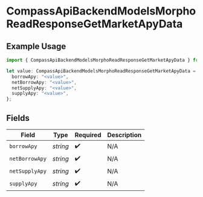# CompassApiBackendModelsMorphoReadResponseGetMarketApyData

## Example Usage

```typescript
import { CompassApiBackendModelsMorphoReadResponseGetMarketApyData } from "@compass-labs/api-sdk/models/components";

let value: CompassApiBackendModelsMorphoReadResponseGetMarketApyData = {
  borrowApy: "<value>",
  netBorrowApy: "<value>",
  netSupplyApy: "<value>",
  supplyApy: "<value>",
};
```

## Fields

| Field              | Type               | Required           | Description        |
| ------------------ | ------------------ | ------------------ | ------------------ |
| `borrowApy`        | *string*           | :heavy_check_mark: | N/A                |
| `netBorrowApy`     | *string*           | :heavy_check_mark: | N/A                |
| `netSupplyApy`     | *string*           | :heavy_check_mark: | N/A                |
| `supplyApy`        | *string*           | :heavy_check_mark: | N/A                |